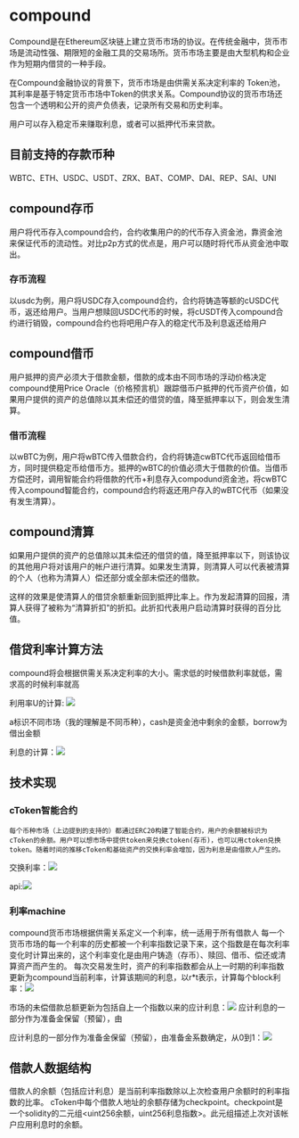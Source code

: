 # compound

Compound是在Ethereum区块链上建立货币市场的协议。在传统金融中，货币市场是流动性强、期限短的金融工具的交易场所。货币市场主要是由大型机构和企业作为短期内借贷的一种手段。

在Compound金融协议的背景下，货币市场是由供需关系决定利率的 Token池，其利率是基于特定货币市场中Token的供求关系。Compound协议的货币市场还包含一个透明和公开的资产负债表，记录所有交易和历史利率。

用户可以存入稳定币来赚取利息，或者可以抵押代币来贷款。
## 目前支持的存款币种
WBTC、ETH、USDC、USDT、ZRX、BAT、COMP、DAI、REP、SAI、UNI

## compound存币
用户将代币存入compound合约，合约收集用户的的代币存入资金池，靠资金池来保证代币的流动性。对比p2p方式的优点是，用户可以随时将代币从资金池中取出。
### 存币流程
以usdc为例，用户将USDC存入compound合约，合约将铸造等额的cUSDC代币，返还给用户。当用户想赎回USDC代币的时候，将cUSDT传入compound合约进行销毁，compound合约也将吧用户存入的稳定代币及利息返还给用户
## compound借币
用户抵押的资产必须大于借款金额，借款的成本由不同市场的浮动价格决定
compound使用Price Oracle（价格预言机）跟踪借币户抵押的代币资产价值，如果用户提供的资产的总值除以其未偿还的借贷的值，降至抵押率以下，则会发生清算。
### 借币流程
以wBTC为例，用户将wBTC传入借款合约，合约将铸造cwBTC代币返回给借币方，同时提供稳定币给借币方。抵押的wBTC的价值必须大于借款的价值。当借币方偿还时，调用智能合约将借款的代币+利息存入compodund资金池，将cwBTC传入compound智能合约，compound合约将返还用户存入的wBTC代币（如果没有发生清算）。

## compound清算
如果用户提供的资产的总值除以其未偿还的借贷的值，降至抵押率以下，则该协议的其他用户将对该用户的帐户进行清算。如果发生清算，则清算人可以代表被清算的个人（也称为清算人）偿还部分或全部未偿还的借款。

这样的效果是使清算人的借贷余额重新回到抵押比率上。作为发起清算的回报，清算人获得了被称为“清算折扣”的折扣。此折扣代表用户启动清算时获得的百分比值。

## 借贷利率计算方法
compound将会根据供需关系决定利率的大小。需求低的时候借款利率就低，需求高的时候利率就高

利用率U的计算:
  ![](https://tva1.sinaimg.cn/large/008eGmZEly1gn2fxtjejij30eu01ujrk.jpg)
 
  a标识不同市场（我的理解是不同币种），cash是资金池中剩余的金额，borrow为借出金额

利息的计算：![](https://tva1.sinaimg.cn/large/008eGmZEly1gn2g0h1nc8j30ka02mwes.jpg)

## 技术实现
### cToken智能合约
    每个币种市场（上边提到的支持的）都通过ERC20构建了智能合约，用户的余额被标识为cToken的余额。用户可以想市场中提供token来兑换ctoken(存币)，也可以用ctoken兑换token。随着时间的推移cToken和基础资产的交换利率会增加，因为利息是由借款人产生的。
交换利率：![](https://tva1.sinaimg.cn/large/008eGmZEly1gn2gress6fj30m002e74q.jpg)

api:![](https://tva1.sinaimg.cn/large/008eGmZEly1gn2gxxoebaj31060sc462.jpg)

### 利率machine
compound货币市场根据供需关系定义一个利率，统一适用于所有借款人
每一个货币市场的每一个利率的历史都被一个利率指数记录下来，这个指数是在每次利率变化时计算出来的，这个利率变化是由用户铸造（存币）、赎回、借币、偿还或清算资产而产生的。
每次交易发生时，资产的利率指数都会从上一时期的利率指数更新为compound当前利率，计算该期间的利息，以r*t表示，计算每个block利率：![](https://tva1.sinaimg.cn/large/008eGmZEly1gn2hhrvcrnj30f601ymxg.jpg)

市场的未偿借款总额更新为包括自上一个指数以来的应计利息：![](https://tva1.sinaimg.cn/large/008eGmZEly1gn2hiui8hrj30og01ujrq.jpg)
应计利息的一部分作为准备金保留（预留），由

应计利息的一部分作为准备金保留（预留），由准备金系数确定，从0到1：![](https://tva1.sinaimg.cn/large/008eGmZEly1gn2hk88qwsj30tm020js0.jpg)
## 借款人数据结构
借款人的余额（包括应计利息）是当前利率指数除以上次检查用户余额时的利率指数的比率。
cToken中每个借款人地址的余额存储为checkpoint。checkpoint是一个solidity的二元组<uint256余额，uint256利息指数>。此元组描述上次对该帐户应用利息时的余额。
